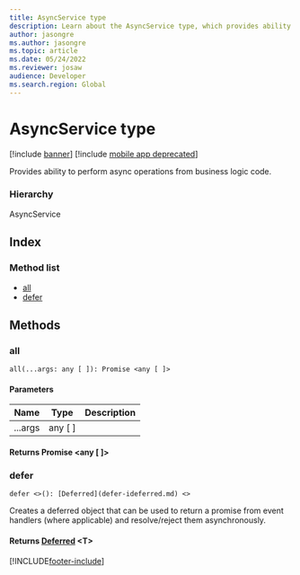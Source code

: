 ```yaml
---
title: AsyncService type
description: Learn about the AsyncService type, which provides ability to perform async operations from business logic code.
author: jasongre
ms.author: jasongre
ms.topic: article
ms.date: 05/24/2022
ms.reviewer: josaw
audience: Developer
ms.search.region: Global
---
```


# AsyncService type

[!include [banner](../../../../includes/banner.md)]
[!include [mobile app deprecated](../../../../includes/mobile-app-deprecation-banner.md)]

Provides ability to perform async operations from business logic code.

### Hierarchy

AsyncService

## Index

### Method list

* [all](services-business-logic-services-iasyncservice.md#all)
* [defer](services-business-logic-services-iasyncservice.md#defer)

## Methods

### all

`all(...args: any [ ]): Promise <any [ ]>`

#### Parameters

| Name | Type | Description |
| ---- | ---- | ----------- |
| ...args|any [ ]||

#### Returns Promise &lt;any [ ]&gt;

### defer

`defer <>(): [Deferred](defer-ideferred.md) <>`

Creates a deferred object that can be used to return a promise from event handlers (where applicable) and resolve/reject them asynchronously.

#### Returns [Deferred](defer-ideferred.md) &lt;T&gt;


[!INCLUDE[footer-include](../../../../../../includes/footer-banner.md)]
